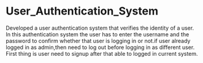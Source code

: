 # User_Authentication_System
 Developed a user authentication system that verifies the identity of a user. In this authentication system the user has to enter the username and the password to confirm whether that user is logging in or not.if user already logged in as admin,then need to log out before logging in as different user.
 First thing is user need to signup after that able to logged in current system.
